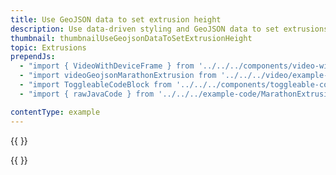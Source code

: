 ```yaml
---
title: Use GeoJSON data to set extrusion height
description: Use data-driven styling and GeoJSON data to set extrusions' heights.
thumbnail: thumbnailUseGeojsonDataToSetExtrusionHeight
topic: Extrusions
prependJs:
  - "import { VideoWithDeviceFrame } from '../../../components/video-with-device-frame'"
  - "import videoGeojsonMarathonExtrusion from '../../../video/example-marathon-geojson-extrusion.mp4'"
  - "import ToggleableCodeBlock from '../../../components/toggleable-code-block'"
  - "import { rawJavaCode } from '../../../example-code/MarathonExtrusionActivity.js'"

contentType: example
---
```


{{
  <VideoWithDeviceFrame
    videoFile={videoGeojsonMarathonExtrusion}
    rotation="horizontal"
    device="pixel-2"
  />
}}


<!-- Any notes about this example would go here.  -->

{{
  <ToggleableCodeBlock
    java={rawJavaCode}
  />
}}
